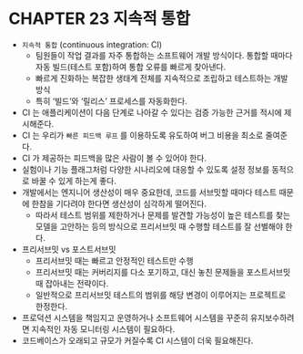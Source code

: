 # CHAPTER 23 지속적 통합

- `지속적 통합` (continuous integration: CI)
    - 팀원들이 작업 결과를 자주 통합하는 소프트웨어 개발 방식이다. 통합할 때마다 자동 빌드(테스트 포함)하여 통합 오류를 빠르게 찾아낸다.
    - 빠르게 진화하는 복잡한 생태계 전체를 지속적으로 조립하고 테스트하는 개발 방식
    - 특히 ‘빌드’와 ‘릴리스’ 프로세스를 자동화한다.
- CI 는 애플리케이션이 다음 단계로 나아갈 수 있다는 검증 가능한 근거를 적시에 제시해준다.
- CI 는 우리가 `빠른 피드백 루프` 를 이용하도록 유도하여 버그 비용을 최소로 줄여준다.
- CI 가 제공하는 피드백을 많은 사람이 볼 수 있어야 한다.
- 실험이나 기능 플래그처럼 다양한 시나리오에 대응할 수 있도록 설정 정보를 동적으로 바꿀 수 있게 하는게 좋다.
- 개발에서는 엔지니어 생산성이 매우 중요한데, 코드를 서브밋할 때마다 테스트 때문에 한참을 기다려야 한다면 생산성이 심각하게 떨어진다.
    - 따라서 테스트 범위를 제한하거나 문제를 발견할 가능성이 높은 테스트를 찾는 모델을 고안하는 등의 방식으로 프리서브밋 때 수행할 테스트를 잘 선별해야 한다.
- 프리서브밋 vs 포스트서브밋
    - 프리서브밋  때는 빠르고 안정적인 테스트만 수행
    - 프리서브밋 때는 커버리지를 다소 포기하고, 대신 놓친 문제들을 포스트서브밋 때 잡아내는 전략이다.
    - 일반적으로 프리서브밋 테스트의 범위를 해당 변경이 이루어지는 프로젝트로 한정한다.
- 프로덕션 시스템을 책임지고 운영하거나 소프트웨어 시스템을 꾸준히 유지보수하려면 지속적인 자동 모니터링 시스템이 필요하다.
- 코드베이스가 오래되고 규모가 커질수록 CI 시스템이 더욱 필요해진다.